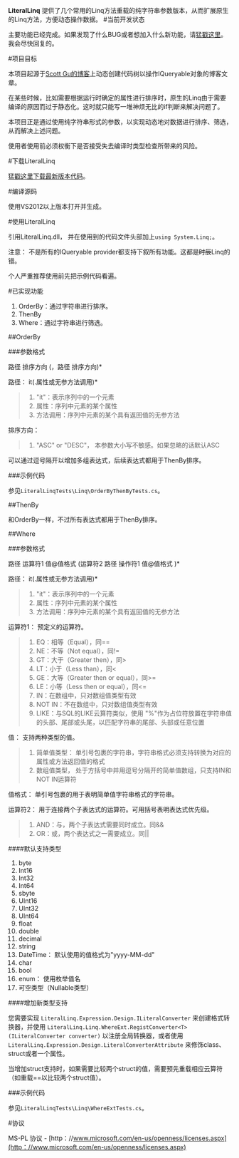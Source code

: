 ﻿**LiteralLinq** 提供了几个常用的Linq方法重载的纯字符串参数版本，从而扩展原生的Linq方法，方便动态操作数据。
#当前开发状态

主要功能已经完成。如果发现了什么BUG或者想加入什么新功能，请[猛戳这里](wengyuansheng@hotmail.com)。我会尽快回复的。

#项目目标

本项目起源于[Scott Gu的博客](http：//weblogs.asp.net/scottgu/archive/2008/01/07/dynamic-linq-part-1-using-the-linq-dynamic-query-library.aspx)上动态创建代码树以操作IQueryable对象的博客文章。

在某些时候，比如需要根据运行时确定的属性进行排序时，原生的Linq由于需要编译的原因而过于静态化。这时就只能写一堆神烦无比的if判断来解决问题了。

本项目正是通过使用纯字符串形式的参数，以实现动态地对数据进行排序、筛选，从而解决上述问题。

使用者使用前必须权衡下是否接受失去编译时类型检查所带来的风险。

#下载LiteralLinq

[猛戳这里下载最新版本代码](https：//github.com/wengys/LiteralLinq/archive/master.zip)。

#编译源码

使用VS2012以上版本打开并生成。

#使用LiteralLinq

引用LiteralLinq.dll， 并在使用到的代码文件头部加上`using System.Linq;`。

注意： 不是所有的IQueryable provider都支持下叙所有功能。这都是~~时辰~~Linq的错。

个人严重推荐使用前先把示例代码看遍。

#已实现功能

1. OrderBy：通过字符串进行排序。
2. ThenBy
3. Where：通过字符串进行筛选。

##OrderBy

###参数格式

路径 排序方向 (，路径 排序方向)*

路径：
it(.属性或无参方法调用)* 
>1. "it"：表示序列中的一个元素
>2. 属性：序列中元素的某个属性
>3. 方法调用：序列中元素的某个具有返回值的无参方法

排序方向：
>1. "ASC" or "DESC"， 本参数大小写不敏感。如果忽略的话默认ASC

可以通过逗号隔开以增加多组表达式，后续表达式都用于ThenBy排序。

###示例代码

参见`LiteralLinqTests\Linq\OrderByThenByTests.cs`。

##ThenBy

和OrderBy一样，不过所有表达式都用于ThenBy排序。

##Where

###参数格式

路径 运算符1 值@值格式 (运算符2 路径 操作符1 值@值格式 )*

路径：
it(.属性或无参方法调用)* 
>1. "it"：表示序列中的一个元素
>2. 属性：序列中元素的某个属性
>3. 方法调用：序列中元素的某个具有返回值的无参方法

运算符1：
预定义的运算符。
>1. EQ：相等（Equal），同==
>2. NE：不等（Not equal），同!=
>3. GT：大于（Greater then），同>
>4. LT：小于（Less than），同<
>5. GE：大等（Greater then or equal），同>=
>6. LE：小等（Less then or equal），同<=
>7. IN：在数组中，只对数组值类型有效
>8. NOT IN：不在数组中，只对数组值类型有效
>9. LIKE：与SQL的LIKE云算符类似，使用 "%"作为占位符放置在字符串值的头部、尾部或头尾，以匹配字符串的尾部、头部或任意位置

值：
支持两种类型的值。
>1. 简单值类型： 单引号包裹的字符串，字符串格式必须支持转换为对应的属性或方法返回值的格式
>2. 数组值类型， 处于方括号中并用逗号分隔开的简单值数组，只支持IN和NOT IN运算符

值格式：
单引号包裹的用于表明简单值字符串格式的字符串。

运算符2：
用于连接两个子表达式的运算符。可用括号表明表达式优先级。
>1. AND：与，两个子表达式需要同时成立。同&&
>2. OR：或，两个表达式之一需要成立。同||

####默认支持类型

1. byte
2. Int16
3. Int32
4. Int64
5. sbyte
6. UInt16
7. UInt32
8. UInt64
9. float
10. double
11. decimal
12. string
13. DateTime： 默认使用的值格式为"yyyy-MM-dd"
14. char
15. bool
16. enum： 使用枚举值名
17. 可空类型（Nullable类型）

####增加新类型支持

您需要实现
`LiteralLinq.Expression.Design.ILiteralConverter`
来创建格式转换器，并使用
`LiteralLinq.Linq.WhereExt.RegistConverter<T>(ILiteralConverter converter)`
以注册全局转换器，或者使用 
`LiteralLinq.Expression.Design.LiteralConverterAttribute`
来修饰class、struct或者一个属性。

当增加struct支持时，如果需要比较两个struct的值，需要预先重载相应云算符（如重载==以比较两个struct值）。

###示例代码

参见`LiteralLinqTests\Linq\WhereExtTests.cs`。

#协议

MS-PL 协议 - [http：//www.microsoft.com/en-us/openness/licenses.aspx](http：//www.microsoft.com/en-us/openness/licenses.aspx)
